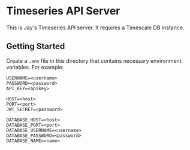 # Timeseries API Server

This is Jay's Timeseries API server. It requires a Timescale DB instance.

## Getting Started

Create a `.env` file in this directory that contains necessary environment variables. For example:

```
USERNAME=<username>
PASSWORD=<password>
API_KEY=<apikey>

HOST=<host>
PORT=<port>
JWT_SECRET=<password>

DATABASE_HOST=<host>
DATABASE_PORT=<port>
DATABASE_USERNAME=<username>
DATABASE_PASSWORD=<password>
DATABASE_NAME=<name>
```

